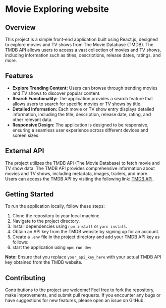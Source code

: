 # Movie Exploring website

## Overview

This project is a simple front-end application built using React.js, designed to explore movies and TV shows from The Movie Database (TMDB). The TMDB API allows users to access a vast collection of movies and TV shows, including information such as titles, descriptions, release dates, ratings, and more.

## Features

- **Explore Trending Content:** Users can browse through trending movies and TV shows to discover popular content.
- **Search Functionality:** The application provides a search feature that allows users to search for specific movies or TV shows by title.
- **Detailed Information:** Each movie or TV show entry displays detailed information, including the title, description, release date, rating, and other relevant data.
- **Responsive Design:** The application is designed to be responsive, ensuring a seamless user experience across different devices and screen sizes.

## External API

The project utilizes the TMDB API (The Movie Database) to fetch movie and TV show data. The TMDB API provides comprehensive information about movies and TV shows, including metadata, images, trailers, and more. Users can access the TMDB API by visiting the following link: [TMDB API](https://www.themoviedb.org/).

## Getting Started

To run the application locally, follow these steps:

1. Clone the repository to your local machine.
2. Navigate to the project directory.
3. Install dependencies using `npm install` or `yarn install`.
4. Obtain an API key from the TMDB website by signing up for an account.
5. Create a `.env` file in the project directory and add your TMDB API key as follows:
6. start the application using `npm run dev`

**Note:** Ensure that you replace `your_api_key_here` with your actual TMDB API key obtained from the TMDB website.

## Contributing

Contributions to the project are welcome! Feel free to fork the repository, make improvements, and submit pull requests. If you encounter any bugs or have suggestions for new features, please open an issue on GitHub.
